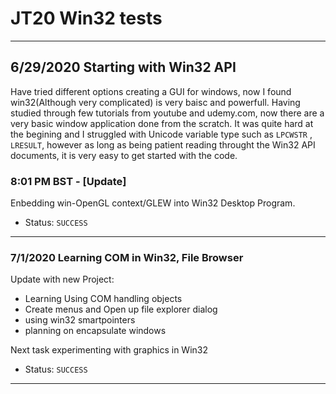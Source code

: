 # JT20 Win32 tests
***
## 6/29/2020 Starting with Win32 API
Have tried different options creating a GUI for windows, now I found win32(Although very complicated) is very baisc and powerfull.
Having studied through few tutorials from youtube and udemy.com, now there are a very basic window application done from the scratch.
It was quite hard at the begining and I struggled with Unicode variable type such as `LPCWSTR` , `LRESULT`, however as long as being 
patient reading throught the Win32 API documents, it is very easy to get started with the code.

### 8:01 PM BST - [Update]
Enbedding win-OpenGL context/GLEW into Win32 Desktop Program. 
* Status: `SUCCESS`
***
### 7/1/2020 Learning COM in Win32, File Browser
Update with new Project:
  * Learning Using COM handling objects
  * Create menus and Open up file explorer dialog
  * using win32 smartpointers
  * planning on encapsulate windows

Next task experimenting with graphics in Win32
* Status: `SUCCESS`
***
